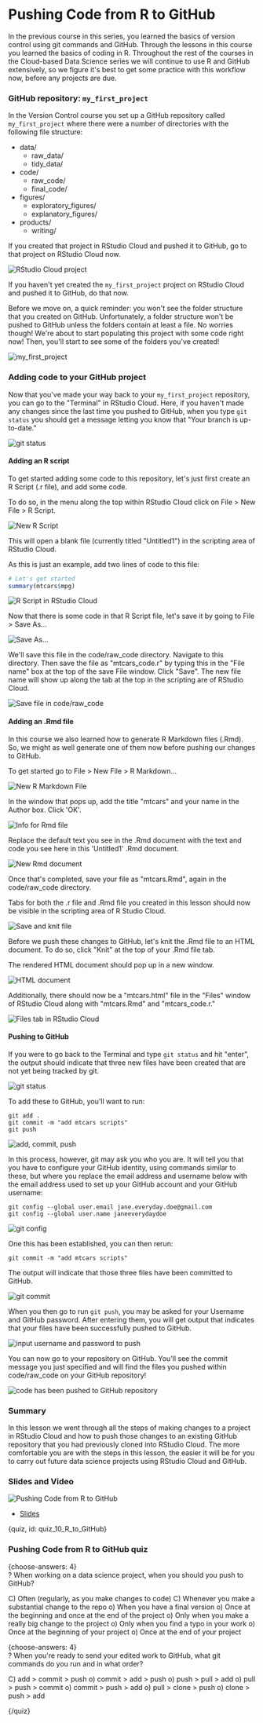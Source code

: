 # Pushing Code from R to GitHub

In the previous course in this series, you learned the basics of version control using git commands and GitHub. Through the lessons in this course you learned the basics of coding in R. Throughout the rest of the courses in the Cloud-based Data Science series we will continue to use R and GitHub extensively, so we figure it's best to get some practice with this workflow now, before any projects are due.

### GitHub repository: `my_first_project`

In the Version Control course you set up a GitHub repository called `my_first_project` where there were a number of directories with the following file structure:

* data/
  * raw_data/
  * tidy_data/
* code/
  * raw_code/
  * final_code/
* figures/
  * exploratory_figures/
  * explanatory_figures/
* products/
  * writing/
  
If you created that project in RStudio Cloud and pushed it to GitHub, go to that project on RStudio Cloud now. 


![RStudio Cloud project](https://docs.google.com/presentation/d/1nNKiebsQieBUr645KDfMmbBFr26J2HQ0FAFH8WuSBQQ/export/png?id=1nNKiebsQieBUr645KDfMmbBFr26J2HQ0FAFH8WuSBQQ&pageid=g3ba6176ae9_0_157) 

If you haven't yet created the `my_first_project` project on RStudio Cloud and pushed it to GitHub, do that now. 

Before we move on, a quick reminder: you won't see the folder structure that you created on GitHub. Unfortunately, a folder structure won't be pushed to GitHub unless the folders contain at least a file. No worries though! We're about to start populating this project with some code right now! Then, you'll start to see some of the folders you've created!


![`my_first_project`](https://docs.google.com/presentation/d/1nNKiebsQieBUr645KDfMmbBFr26J2HQ0FAFH8WuSBQQ/export/png?id=1nNKiebsQieBUr645KDfMmbBFr26J2HQ0FAFH8WuSBQQ&pageid=g3ba6176ae9_0_75)
  
### Adding code to your GitHub project

Now that you've made your way back to your `my_first_project` repository, you can go to the "Terminal" in RStudio Cloud. Here, if you haven't made any changes since the last time you pushed to GitHub, when you type `git status` you should get a message letting you know that "Your branch is up-to-date."


![`git status`](https://docs.google.com/presentation/d/1nNKiebsQieBUr645KDfMmbBFr26J2HQ0FAFH8WuSBQQ/export/png?id=1nNKiebsQieBUr645KDfMmbBFr26J2HQ0FAFH8WuSBQQ&pageid=g3ba6176ae9_0_150)

#### Adding an R script

To get started adding some code to this repository, let's just first create an R Script (.r file), and add some code.

To do so, in the menu along the top within RStudio Cloud click on File > New File > R Script.


![New R Script](https://docs.google.com/presentation/d/1nNKiebsQieBUr645KDfMmbBFr26J2HQ0FAFH8WuSBQQ/export/png?id=1nNKiebsQieBUr645KDfMmbBFr26J2HQ0FAFH8WuSBQQ&pageid=g3ba6176ae9_0_162) 

This will open a blank file (currently titled "Untitled1") in the scripting area of RStudio Cloud. 

As this is just an example, add two lines of code to this file:

```r
# Let's get started 
summary(mtcars$mpg)
```


![R Script in RStudio Cloud](https://docs.google.com/presentation/d/1nNKiebsQieBUr645KDfMmbBFr26J2HQ0FAFH8WuSBQQ/export/png?id=1nNKiebsQieBUr645KDfMmbBFr26J2HQ0FAFH8WuSBQQ&pageid=g3ba6176ae9_0_167) 

Now that there is some code in that R Script file, let's save it by going to File > Save As...


![Save As...](https://docs.google.com/presentation/d/1nNKiebsQieBUr645KDfMmbBFr26J2HQ0FAFH8WuSBQQ/export/png?id=1nNKiebsQieBUr645KDfMmbBFr26J2HQ0FAFH8WuSBQQ&pageid=g3ba6176ae9_0_172) 

We'll save this file in the code/raw_code directory.  Navigate to this directory. Then save the file as "mtcars_code.r" by typing this in the "File name" box at the top of the save File window. Click "Save". The new file name will show up along the tab at the top in the scripting are of RStudio Cloud.


![Save file in code/raw_code](https://docs.google.com/presentation/d/1nNKiebsQieBUr645KDfMmbBFr26J2HQ0FAFH8WuSBQQ/export/png?id=1nNKiebsQieBUr645KDfMmbBFr26J2HQ0FAFH8WuSBQQ&pageid=g3ba6176ae9_0_177) 


#### Adding an .Rmd file

In this course we also learned how to generate R Markdown files (.Rmd). So, we might as well generate one of them now before pushing our changes to GitHub. 

To get started go to File > New File > R Markdown...


![New R Markdown File](https://docs.google.com/presentation/d/1nNKiebsQieBUr645KDfMmbBFr26J2HQ0FAFH8WuSBQQ/export/png?id=1nNKiebsQieBUr645KDfMmbBFr26J2HQ0FAFH8WuSBQQ&pageid=g3ba6176ae9_0_182) 


In the window that pops up, add the title "mtcars" and your name in the Author box. Click 'OK'.


![Info for Rmd file](https://docs.google.com/presentation/d/1nNKiebsQieBUr645KDfMmbBFr26J2HQ0FAFH8WuSBQQ/export/png?id=1nNKiebsQieBUr645KDfMmbBFr26J2HQ0FAFH8WuSBQQ&pageid=g3ba6176ae9_0_187) 

Replace the default text you see in the .Rmd document with the text and code you see here in this 'Untitled1' .Rmd document.


![New Rmd document](https://docs.google.com/presentation/d/1nNKiebsQieBUr645KDfMmbBFr26J2HQ0FAFH8WuSBQQ/export/png?id=1nNKiebsQieBUr645KDfMmbBFr26J2HQ0FAFH8WuSBQQ&pageid=g3ba6176ae9_0_191) 

Once that's completed, save your file as "mtcars.Rmd", again in the code/raw_code directory. 

Tabs for both the .r file and .Rmd file you created in this lesson should now be visible in the scripting area of R Studio Cloud. 


![Save and knit file](https://docs.google.com/presentation/d/1nNKiebsQieBUr645KDfMmbBFr26J2HQ0FAFH8WuSBQQ/export/png?id=1nNKiebsQieBUr645KDfMmbBFr26J2HQ0FAFH8WuSBQQ&pageid=g3ba6176ae9_0_196) 

Before we push these changes to GitHub, let's knit the .Rmd file to an HTML document. To do so, click "Knit" at the top of your .Rmd file tab.

The rendered HTML document should pop up in a new window.


![HTML document](https://docs.google.com/presentation/d/1nNKiebsQieBUr645KDfMmbBFr26J2HQ0FAFH8WuSBQQ/export/png?id=1nNKiebsQieBUr645KDfMmbBFr26J2HQ0FAFH8WuSBQQ&pageid=g3ba6176ae9_0_202) 

Additionally, there should now be a "mtcars.html" file in the "Files" window of RStudio Cloud along with "mtcars.Rmd" and "mtcars_code.r."


![Files tab in RStudio Cloud](https://docs.google.com/presentation/d/1nNKiebsQieBUr645KDfMmbBFr26J2HQ0FAFH8WuSBQQ/export/png?id=1nNKiebsQieBUr645KDfMmbBFr26J2HQ0FAFH8WuSBQQ&pageid=g3ba6176ae9_0_206) 

#### Pushing to GitHub

If you were to go back to the Terminal and type `git status` and hit "enter", the output should indicate that three new files have been created that are not yet being tracked by git. 


![`git status`](https://docs.google.com/presentation/d/1nNKiebsQieBUr645KDfMmbBFr26J2HQ0FAFH8WuSBQQ/export/png?id=1nNKiebsQieBUr645KDfMmbBFr26J2HQ0FAFH8WuSBQQ&pageid=g3ba6176ae9_0_213) 


To add these to GitHub, you'll want to run:

```
git add .
git commit -m "add mtcars scripts"
git push
```


![add, commit, push](https://docs.google.com/presentation/d/1nNKiebsQieBUr645KDfMmbBFr26J2HQ0FAFH8WuSBQQ/export/png?id=1nNKiebsQieBUr645KDfMmbBFr26J2HQ0FAFH8WuSBQQ&pageid=g3ba6176ae9_0_221) 


In this process, however, git may ask you who you are. It will tell you that you have to configure your GitHub identity, using commands similar to these, but where you replace the email address and username below with the email address used to set up your GitHub account and your GitHub username:

```
git config --global user.email jane.everyday.doe@gmail.com
git config --global user.name janeeverydaydoe
```


![git config](https://docs.google.com/presentation/d/1nNKiebsQieBUr645KDfMmbBFr26J2HQ0FAFH8WuSBQQ/export/png?id=1nNKiebsQieBUr645KDfMmbBFr26J2HQ0FAFH8WuSBQQ&pageid=g3bb9271f0d_0_28) 


One this has been established, you can then rerun:

```
git commit -m "add mtcars scripts"
```
The output will indicate that those three files have been committed to GitHub.


![`git commit`](https://docs.google.com/presentation/d/1nNKiebsQieBUr645KDfMmbBFr26J2HQ0FAFH8WuSBQQ/export/png?id=1nNKiebsQieBUr645KDfMmbBFr26J2HQ0FAFH8WuSBQQ&pageid=g3bb9271f0d_0_33) 


When you then go to run `git push`, you may be asked for your Username and GitHub password. After entering them, you will get output that indicates that your files have been successfully pushed to GitHub.


![input username and password to push](https://docs.google.com/presentation/d/1nNKiebsQieBUr645KDfMmbBFr26J2HQ0FAFH8WuSBQQ/export/png?id=1nNKiebsQieBUr645KDfMmbBFr26J2HQ0FAFH8WuSBQQ&pageid=g3ba6176ae9_0_228) 

You can now go to your repository on GitHub. You'll see the commit message you just specified and will find the files you pushed within code/raw_code on your GitHub repository!


![code has been pushed to GitHub repository](https://docs.google.com/presentation/d/1nNKiebsQieBUr645KDfMmbBFr26J2HQ0FAFH8WuSBQQ/export/png?id=1nNKiebsQieBUr645KDfMmbBFr26J2HQ0FAFH8WuSBQQ&pageid=g3ba6176ae9_0_237)

### Summary

In this lesson we went through all the steps of making changes to a project in RStudio Cloud and how to push those changes to an existing GitHub repository that you had previously cloned into RStudio Cloud. The more comfortable you are with the steps in this lesson, the easier it will be for you to carry out future data science projects using RStudio Cloud and GitHub.

### Slides and Video

![Pushing Code from R to GitHub](https://youtu.be/X38P9vn3NNM)

* [Slides](https://docs.google.com/presentation/d/1nNKiebsQieBUr645KDfMmbBFr26J2HQ0FAFH8WuSBQQ/edit?usp=sharing)

{quiz, id: quiz_10_R_to_GitHub}
   
### Pushing Code from R to GitHub quiz
   
{choose-answers: 4}  
? When working on a data science project, when you should you push to GitHub?

C) Often (regularly, as you make changes to code)
C) Whenever you make a substantial change to the repo
o) When you have a final version
o) Once at the beginning and once at the end of the project
o) Only when you make a really big change to the project
o) Only when you find a typo in your work
o) Once at the beginning of your project
o) Once at the end of your project

{choose-answers: 4}  
? When you're ready to send your edited work to GitHub, what git commands do you run and in what order?

C) add > commit > push
o) commit > add > push
o) push > pull > add
o) pull > push > commit
o) commit > push > add
o) pull > clone > push
o) clone > push > add

{/quiz}

